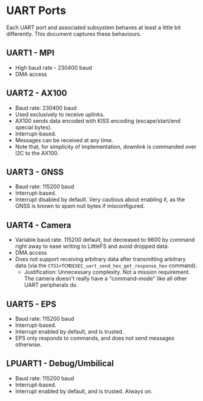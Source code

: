# UART Ports

Each UART port and associated subsystem behaves at least a little bit differently. This document captures these behaviours.

## UART1 - MPI

* High baud rate - 230400 baud
* DMA access

## UART2 - AX100

* Baud rate: 230400 baud
* Used exclusively to receive uplinks.
* AX100 sends data encoded with KISS encoding (escape/start/end special bytes).
* Interrupt-based.
* Messages can be received at any time.
* Note that, for simplicity of implementation, downlink is commanded over I2C to the AX100.

## UART3 - GNSS

* Baud rate: 115200 baud
* Interrupt-based.
* Interrupt disabled by default. Very cautious about enabling it, as the GNSS is known to spam null bytes if misconfigured.

## UART4 - Camera

* Variable baud rate. 115200 default, but decreased to 9600 by command right away to ease writing to LittleFS and avoid dropped data.
* DMA access
* Does not support receiving arbitrary data after transmitting arbitrary data (via the `CTS1+TCMDEXEC_uart_send_hex_get_response_hex` command).
    * Justification: Unnecessary complexity. Not a mission requirement. The camera doesn't really have a "command-mode" like all other UART peripherals do.

## UART5 - EPS

* Baud rate: 115200 baud
* Interrupt-based.
* Interrupt enabled by default, and is trusted.
* EPS only responds to commands, and does not send messages otherwise.

## LPUART1 - Debug/Umbilical

* Baud rate: 115200 baud
* Interrupt-based.
* Interrupt enabled by default, and is trusted. Always on.
